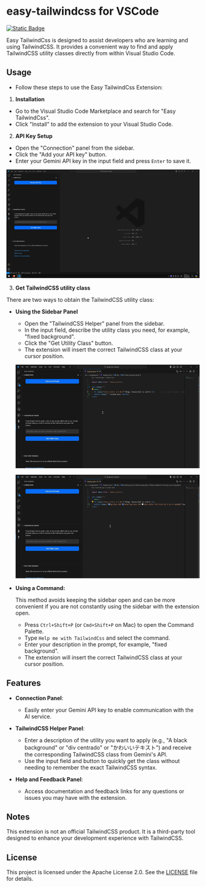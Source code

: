 # easy-tailwindcss for VSCode

[![Static Badge](https://img.shields.io/badge/Downloads-VSCode_Marketplace-blue)](https://marketplace.visualstudio.com/items?itemName=josenromero.easy-tailwindcss)

Easy TailwindCss is designed to assist developers who are learning and using TailwindCSS. 
It provides a convenient way to find and apply TailwindCSS utility classes directly from within Visual Studio Code.

## Usage

- Follow these steps to use the Easy TailwindCss Extension:

1. **Installation**
  - Go to the Visual Studio Code Marketplace and search for "Easy TailwindCss".
  - Click "Install" to add the extension to your Visual Studio Code.

2. **API Key Setup**
  - Open the "Connection" panel from the sidebar.
  - Click the "Add your API key" button.
  - Enter your Gemini API key in the input field and press `Enter` to save it.

  ![Add api key](https://raw.githubusercontent.com/JosenRomero/easy-tailwindcss/main/images/add_api_key.gif)
  
3. **Get TailwindCSS utility class**

  There are two ways to obtain the TailwindCSS utility class:

  - **Using the Sidebar Panel**

    - Open the "TailwindCSS Helper" panel from the sidebar.
    - In the input field, describe the utility class you need, for example, "fixed background".
    - Click the "Get Utility Class" button.
    - The extension will insert the correct TailwindCSS class at your cursor position.

    ![Get tailwindcss utility class 01](https://raw.githubusercontent.com/JosenRomero/easy-tailwindcss/main/images/get_tailwindcss_utility_class_01.gif)

    ![Get tailwindcss utility class 02](https://raw.githubusercontent.com/JosenRomero/easy-tailwindcss/main/images/get_tailwindcss_utility_class_02.gif)

  - **Using a Command:**

    This method avoids keeping the sidebar open and can be more convenient if you are not constantly using the sidebar with the extension open.

    - Press `Ctrl+Shift+P` (or `Cmd+Shift+P` on Mac) to open the Command Palette.
    - Type `Help me with TailwindCss` and select the command.
    - Enter your description in the prompt, for example, "fixed background".
    - The extension will insert the correct TailwindCSS class at your cursor position.


## Features

- **Connection Panel**:
  - Easily enter your Gemini API key to enable communication with the AI service.

- **TailwindCSS Helper Panel**:
  - Enter a description of the utility you want to apply (e.g., "A black background" or "div centrado" or "かわいいテキスト") and receive the corresponding TailwindCSS class from Gemini's API.
  - Use the input field and button to quickly get the class without needing to remember the exact TailwindCSS syntax.

- **Help and Feedback Panel**:
  - Access documentation and feedback links for any questions or issues you may have with the extension.

## Notes
This extension is not an official TailwindCSS product. 
It is a third-party tool designed to enhance your development experience with TailwindCSS.

## License

This project is licensed under the Apache License 2.0. See the [LICENSE](https://github.com/JosenRomero/easy-tailwindcss/blob/main/LICENSE.txt) file for details.

